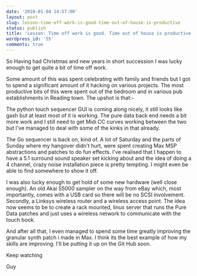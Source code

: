 ```yaml
---
date: '2010-01-04 14:57:00'
layout: post
slug: lesson-time-off-work-is-good-time-out-of-house-is-productive
status: publish
title: 'Lesson: Time off work is good. Time out of house is productive.'
wordpress_id: '55'
comments: true
---
```


So Having had Christmas and new years in short succession I was lucky enough to get quite a bit of time off work.  
  
Some amount of this was spent celebrating with family and friends but I got to spend a significant amount of it hacking on various projects. The most productive bits of this were spent out of the bedroom and in various pub establishments in Reading town. The upshot is that:-  
  
The python touch sequencer GUI is coming along nicely, it still looks like gash but at least most of it is working. The pure data back end needs a bit more work and I still need to get Midi CC curves working between the two but I've managed to deal with some of the kinks in that already.  
  
The Go sequencer is back on, kind of. A lot of Saturday and the parts of Sunday where my hangover didn't hurt, were spent creating Max MSP abstractions and patches to do fun effects. I've realised that I happen to have a 5.1 surround sound speaker set kicking about and the idea of doing a 4 channel, crazy noise installation piece is pretty tempting. I might even be able to find somewhere to show it off.  
  
I was also lucky enough to get hold of some new hardware (well close enough). An old Akai S5000 sampler on the way from eBay which, most importantly, comes with a USB card so there will be no SCSI involvement. Secondly, a Linksys wireless router and a wireless access point. The idea now seems to be to create a rack mounted, linux server that runs the Pure Data patches and just uses a wireless network to communicate with the touch book.  
  
And after all that, I even managed to spend some time greatly improving the granular synth patch i made in Max. I think its the best example of how my skills are improving. I'll be putting it up on the Git Hub soon.  
  
Keep watching  
  
Guy  

